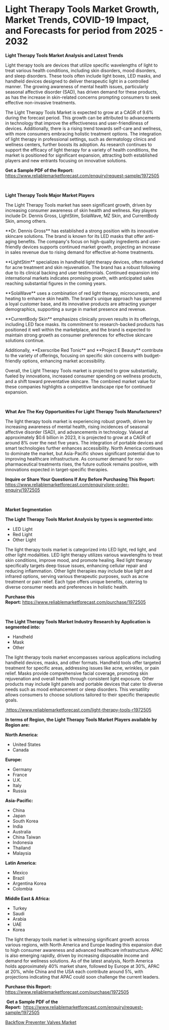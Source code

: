 <p><h1>Light Therapy Tools Market Growth, Market Trends, COVID-19 Impact, and Forecasts for period from 2025 - 2032</h1></p><p><strong>Light Therapy Tools Market Analysis and Latest Trends</strong></p>
<p><p>Light therapy tools are devices that utilize specific wavelengths of light to treat various health conditions, including skin disorders, mood disorders, and sleep disorders. These tools often include light boxes, LED masks, and handheld devices designed to deliver therapeutic light in a controlled manner. The growing awareness of mental health issues, particularly seasonal affective disorder (SAD), has driven demand for these products, as has the increase in skin-related concerns prompting consumers to seek effective non-invasive treatments.</p><p>The Light Therapy Tools Market is expected to grow at a CAGR of 9.6% during the forecast period. This growth can be attributed to advancements in technology that improve the effectiveness and user-friendliness of devices. Additionally, there is a rising trend towards self-care and wellness, with more consumers embracing holistic treatment options. The integration of light therapy in professional settings, such as dermatology clinics and wellness centers, further boosts its adoption. As research continues to support the efficacy of light therapy for a variety of health conditions, the market is positioned for significant expansion, attracting both established players and new entrants focusing on innovative solutions.</p></p>
<p><strong>Get a Sample PDF of the Report:&nbsp;</strong> <a href="https://www.reliablemarketforecast.com/enquiry/request-sample/1972505?utm_campaign=1893&utm_medium=2&utm_source=Github&utm_content=ia&utm_term=08022025&utm_id=light-therapy-tools">https://www.reliablemarketforecast.com/enquiry/request-sample/1972505</a></p>
<p>&nbsp;</p>
<p><strong>Light Therapy Tools Major Market Players</strong></p>
<p><p>The Light Therapy Tools market has seen significant growth, driven by increasing consumer awareness of skin health and wellness. Key players include Dr. Dennis Gross, LightStim, SolaWave, MZ Skin, and CurrentBody Skin, among others.</p><p>**Dr. Dennis Gross** has established a strong position with its innovative skincare solutions. The brand is known for its LED masks that offer anti-aging benefits. The company's focus on high-quality ingredients and user-friendly devices supports continued market growth, projecting an increase in sales revenue due to rising demand for effective at-home treatments.</p><p>**LightStim** specializes in handheld light therapy devices, often marketed for acne treatment and skin rejuvenation. The brand has a robust following due to its clinical backing and user testimonials. Continued expansion into international markets indicates promising growth, with anticipated sales reaching substantial figures in the coming years.</p><p>**SolaWave** uses a combination of red light therapy, microcurrents, and heating to enhance skin health. The brand's unique approach has garnered a loyal customer base, and its innovative products are attracting younger demographics, supporting a surge in market presence and revenue.</p><p>**CurrentBody Skin** emphasizes clinically proven results in its offerings, including LED face masks. Its commitment to research-backed products has positioned it well within the marketplace, and the brand is expected to maintain strong growth as consumer preferences for effective skincare solutions continue.</p><p>Additionally, **Exerscribe Red Tonic** and **Project E Beauty** contribute to the variety of offerings, focusing on specific skin concerns with budget-friendly options, enhancing market accessibility.</p><p>Overall, the Light Therapy Tools market is projected to grow substantially, fueled by innovations, increased consumer spending on wellness products, and a shift toward preventative skincare. The combined market value for these companies highlights a competitive landscape ripe for continued expansion.</p></p>
<p>&nbsp;</p>
<p><strong>What Are The Key Opportunities For Light Therapy Tools Manufacturers?</strong></p>
<p><p>The light therapy tools market is experiencing robust growth, driven by increasing awareness of mental health, rising incidences of seasonal affective disorder (SAD), and advancements in technology. Valued at approximately $0.6 billion in 2023, it is projected to grow at a CAGR of around 8% over the next five years. The integration of portable devices and smart technologies further enhances accessibility. North America continues to dominate the market, but Asia-Pacific shows significant potential due to improving healthcare infrastructure. As consumer demand for non-pharmaceutical treatments rises, the future outlook remains positive, with innovations expected in target-specific therapies.</p></p>
<p><strong>Inquire or Share Your Questions If Any Before Purchasing This Report:</strong> <a href="https://www.reliablemarketforecast.com/enquiry/pre-order-enquiry/1972505?utm_campaign=1893&utm_medium=2&utm_source=Github&utm_content=ia&utm_term=08022025&utm_id=light-therapy-tools">https://www.reliablemarketforecast.com/enquiry/pre-order-enquiry/1972505</a></p>
<p>&nbsp;</p>
<p><strong>Market Segmentation</strong></p>
<p><strong>The Light Therapy Tools Market Analysis by types is segmented into:</strong></p>
<p><ul><li>LED Light</li><li>Red Light</li><li>Other Light</li></ul></p>
<p><p>The light therapy tools market is categorized into LED light, red light, and other light modalities. LED light therapy utilizes various wavelengths to treat skin conditions, improve mood, and promote healing. Red light therapy specifically targets deep tissue issues, enhancing cellular repair and reducing inflammation. Other light therapies may include blue light and infrared options, serving various therapeutic purposes, such as acne treatment or pain relief. Each type offers unique benefits, catering to diverse consumer needs and preferences in holistic health.</p></p>
<p><strong>Purchase this Report:&nbsp;</strong><a href="https://www.reliablemarketforecast.com/purchase/1972505?utm_campaign=1893&utm_medium=2&utm_source=Github&utm_content=ia&utm_term=08022025&utm_id=light-therapy-tools">https://www.reliablemarketforecast.com/purchase/1972505</a></p>
<p>&nbsp;</p>
<p><strong>The Light Therapy Tools Market Industry Research by Application is segmented into:</strong></p>
<p><ul><li>Handheld</li><li>Mask</li><li>Other</li></ul></p>
<p><p>The light therapy tools market encompasses various applications including handheld devices, masks, and other formats. Handheld tools offer targeted treatment for specific areas, addressing issues like acne, wrinkles, or pain relief. Masks provide comprehensive facial coverage, promoting skin rejuvenation and overall health through consistent light exposure. Other products may include light panels and portable devices that cater to diverse needs such as mood enhancement or sleep disorders. This versatility allows consumers to choose solutions tailored to their specific therapeutic goals.</p></p>
<p><a href="https://www.reliablemarketforecast.com/light-therapy-tools-r1972505?utm_campaign=1893&utm_medium=2&utm_source=Github&utm_content=ia&utm_term=08022025&utm_id=light-therapy-tools">&nbsp;https://www.reliablemarketforecast.com/light-therapy-tools-r1972505</a></p>
<p><strong>In terms of Region, the Light Therapy Tools Market Players available by Region are:</strong></p>
<p>
    <p> <strong> North America: </strong>
        <ul>
            <li>United States</li>
            <li>Canada</li>
        </ul>
        </p> 
    <p> <strong> Europe: </strong>
        <ul>
            <li>Germany</li>
            <li>France</li>
            <li>U.K.</li>
            <li>Italy</li>
            <li>Russia</li>
        </ul>
        </p> 
    <p> <strong> Asia-Pacific: </strong>
        <ul>
            <li>China</li>
            <li>Japan</li>
            <li>South Korea</li>
            <li>India</li>
            <li>Australia</li>
            <li>China Taiwan</li>
            <li>Indonesia</li>
            <li>Thailand</li>
            <li>Malaysia</li>
        </ul>
        </p> 
    <p> <strong> Latin America: </strong>
        <ul>
            <li>Mexico</li>
            <li>Brazil</li>
            <li>Argentina Korea</li>
            <li>Colombia</li>
        </ul>
        </p> 
    <p> <strong> Middle East & Africa: </strong>
        <ul>
            <li>Turkey</li>
            <li>Saudi</li>
            <li>Arabia</li>
            <li>UAE</li>
            <li>Korea</li>
        </ul>
    </p>
    </p>
<p><p>The light therapy tools market is witnessing significant growth across various regions, with North America and Europe leading this expansion due to high consumer awareness and advanced healthcare infrastructure. APAC is also emerging rapidly, driven by increasing disposable income and demand for wellness solutions. As of the latest analysis, North America holds approximately 40% market share, followed by Europe at 30%, APAC at 20%, while China and the USA each contribute around 5%, with projections indicating that APAC could soon challenge the current leaders.</p></p>
<p><strong>Purchase this Report: </strong><a href="https://www.reliablemarketforecast.com/purchase/1972505?utm_campaign=1893&utm_medium=2&utm_source=Github&utm_content=ia&utm_term=08022025&utm_id=light-therapy-tools">https://www.reliablemarketforecast.com/purchase/1972505</a></p>
<p>&nbsp;<strong>Get a Sample PDF of the Report:&nbsp;&nbsp;</strong><a href="https://www.reliablemarketforecast.com/enquiry/request-sample/1972505?utm_campaign=1893&utm_medium=2&utm_source=Github&utm_content=ia&utm_term=08022025&utm_id=light-therapy-tools">https://www.reliablemarketforecast.com/enquiry/request-sample/1972505</a></p>
<p><strong></strong></p>
<p><p><a href="https://github.com/PeterParrish5/Market-Research-Report-List-7/blob/main/backflow-preventer-valves-market.md?utm_campaign=1893&utm_medium=2&utm_source=Github&utm_content=ia&utm_term=08022025&utm_id=light-therapy-tools">Backflow Preventer Valves Market</a></p></p>